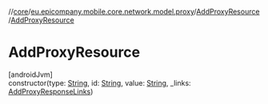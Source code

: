 //[core](../../../index.md)/[eu.epicompany.mobile.core.network.model.proxy](../index.md)/[AddProxyResource](index.md)/[AddProxyResource](-add-proxy-resource.md)

# AddProxyResource

[androidJvm]\
constructor(type: [String](https://kotlinlang.org/api/latest/jvm/stdlib/kotlin/-string/index.html), id: [String](https://kotlinlang.org/api/latest/jvm/stdlib/kotlin/-string/index.html), value: [String](https://kotlinlang.org/api/latest/jvm/stdlib/kotlin/-string/index.html), _links: [AddProxyResponseLinks](../-add-proxy-response-links/index.md))
